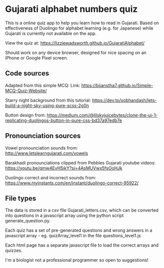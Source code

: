 # Gujarati alphabet numbers quiz

This is a online quiz app to help you learn how to read in Gujarati. Based on effectiveness of Duolingo for alphabet learning (e.g. for Japanese) while Gujarati is currently not available on the app. 

View the quiz at: https://lizziewadsworth.github.io/GujaratiAlphabet/ 

Should work on any device browser, designed for nice spacing on an iPhone or Google Pixel screen. 

## Code sources

Adapted from this simple MCQ: Link: https://bijanstha7.github.io/Simple-MCQ-Quiz-Website/

Starry night background from this tutorial: https://dev.to/sobhandash/lets-build-a-night-sky-using-pure-scss-2g0n 

Button design from: https://medium.com/@lilskyjuicebytes/clone-the-ui-1-replicating-duolingos-button-in-pure-css-bd37a97edb7e 

## Pronounciation sources

Vowel pronounciation sounds from: http://www.letslearngujarati.com/vowels 

Barakhadi pronounciations clipped from Pebbles Gujarati youtube videos: https://youtu.be/qmw4EvH5ikY?si=4AsMUVwx5fsOoHJk  

Duolingo correct and incorrect sounds from: https://www.myinstants.com/en/instant/duolingo-correct-95922/ 

## File types 

The data is stored in a csv file Gujarati_letters.csv, which can be converted into questions in a javascript array using the python script generate_question.py. 

Each quiz has a set of pre-generated questions and wrong answers in a javascript array - eg. quizArray_level1 in the file questions_level1.js 

Each html page has a separate javascript file to load the correct arrays and quizzes. 

I'm a biologist not a professional programmer so open to suggestions! 